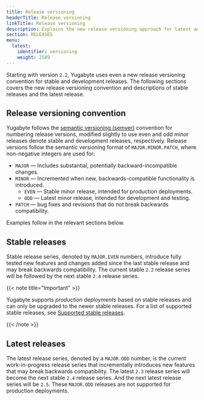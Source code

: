 ```yaml
---
title: Release versioning
headerTitle: Release versioning
linkTitle: Release versioning
description: Explains the new release versioning approach for latest and stable releases.
section: RELEASES
menu:
  latest:
    identifier: versioning
    weight: 2589
---
```


Starting with version `2.2`, Yugabyte uses even a new release versioning convention for stable and development releases. The following sections covers the new release versioning convention and descriptions of stable releases and the latest release.

## Release versioning convention

Yugabyte follows the [semantic versioning (semver)](https://semver.org) convention for numbering release versions, modified slightly to use even and odd minor releases denote stable and development releases, respectively. Release versions follow the semantic versioning format of `MAJOR.MINOR.PATCH`, where non-negative integers are used for:

- `MAJOR` — Includes substantial, potentially backward-incompatible changes.
- `MINOR` — Incremented when new, backwards-compatible functionality is introduced.
  - `EVEN` — Stable minor release, intended for production deployments.
  - `ODD` — Latest minor release, intended for development and testing.
- `PATCH` — bug fixes and revisions that do not break backwards compatibility.

Examples follow in the relevant sections below.

## Stable releases

Stable release series, denoted by `MAJOR.EVEN` numbers, introduce fully tested new features and changes added since the last stable release and may break backwards compatibility. The current stable `2.2` release series will be followed by the next stable `2.4` release series.

{{< note title="Important" >}}

Yugabyte supports *production deployments* based on stable releases and can only be upgraded to the newer stable releases. For a list of supported stable releases, see [Supported stable releases](../releases-overview/#supported-stable-releases).

{{< /note >}}

## Latest releases

The latest release series, denoted by a `MAJOR.ODD` number, is the current work-in-progress release series that incrementally introduces new features that may break backwards compatibility. The latest `2.3` release series will become the next stable `2.4` release series. And the next latest release series will be `2.5`. These `MAJOR.ODD` releases are not supported for production deployments.